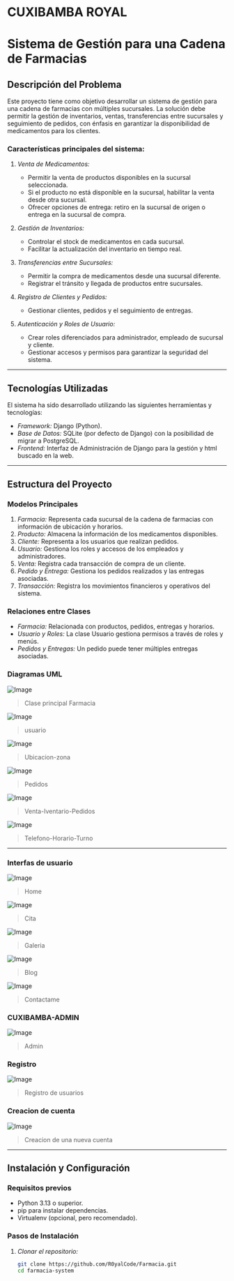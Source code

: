# CUXIBAMBA ROYAL
# Sistema de Gestión para una Cadena de Farmacias

## Descripción del Problema

Este proyecto tiene como objetivo desarrollar un sistema de gestión para una cadena de farmacias con múltiples sucursales. La solución debe permitir la gestión de inventarios, ventas, transferencias entre sucursales y seguimiento de pedidos, con énfasis en garantizar la disponibilidad de medicamentos para los clientes.

### Características principales del sistema:
1. *Venta de Medicamentos:*
   - Permitir la venta de productos disponibles en la sucursal seleccionada.
   - Si el producto no está disponible en la sucursal, habilitar la venta desde otra sucursal.
   - Ofrecer opciones de entrega: retiro en la sucursal de origen o entrega en la sucursal de compra.

2. *Gestión de Inventarios:*
   - Controlar el stock de medicamentos en cada sucursal.
   - Facilitar la actualización del inventario en tiempo real.

3. *Transferencias entre Sucursales:*
   - Permitir la compra de medicamentos desde una sucursal diferente.
   - Registrar el tránsito y llegada de productos entre sucursales.

4. *Registro de Clientes y Pedidos:*
   - Gestionar clientes, pedidos y el seguimiento de entregas.

5. *Autenticación y Roles de Usuario:*
   - Crear roles diferenciados para administrador, empleado de sucursal y cliente.
   - Gestionar accesos y permisos para garantizar la seguridad del sistema.

---

## Tecnologías Utilizadas

El sistema ha sido desarrollado utilizando las siguientes herramientas y tecnologías:

- *Framework:* Django (Python).
- *Base de Datos:* SQLite (por defecto de Django) con la posibilidad de migrar a PostgreSQL.
- *Frontend:* Interfaz de Administración de Django para la gestión y html buscado en la web.

---

## Estructura del Proyecto

### Modelos Principales

1. *Farmacia:* Representa cada sucursal de la cadena de farmacias con información de ubicación y horarios.
2. *Producto:* Almacena la información de los medicamentos disponibles.
3. *Cliente:* Representa a los usuarios que realizan pedidos.
4. *Usuario:* Gestiona los roles y accesos de los empleados y administradores.
5. *Venta:* Registra cada transacción de compra de un cliente.
6. *Pedido y Entrega:* Gestiona los pedidos realizados y las entregas asociadas.
7. *Transacción:* Registra los movimientos financieros y operativos del sistema.

### Relaciones entre Clases

- *Farmacia:* Relacionada con productos, pedidos, entregas y horarios.
- *Usuario y Roles:* La clase Usuario gestiona permisos a través de roles y menús.
- *Pedidos y Entregas:* Un pedido puede tener múltiples entregas asociadas.

### Diagramas UML
![Image](https://github.com/user-attachments/assets/14dd6280-dfa0-40b7-ba02-c2f6a7db1b52)
>Clase principal Farmacia

![Image](https://github.com/user-attachments/assets/4a48d1ae-34eb-471a-aae7-4b7bbea5347b)
>usuario

![Image](https://github.com/user-attachments/assets/7c1287cc-6c1b-418c-a843-598590759a40)
>Ubicacion-zona

![Image](https://github.com/user-attachments/assets/74d44bf9-81d6-4bdf-be94-1045d4af1a4d)
>Pedidos

![Image](https://github.com/user-attachments/assets/df12d2fd-fcc1-4b6c-be74-c97ec6b08169)
>Venta-Iventario-Pedidos

![Image](https://github.com/user-attachments/assets/3d6ed571-8c2c-4c04-bda7-fc5062ca6b32)
>Telefono-Horario-Turno

---
### Interfas de usuario
![Image](https://github.com/user-attachments/assets/c104408a-656a-4904-99ba-e8b565bc1f05)
>Home

![Image](https://github.com/user-attachments/assets/6a770abf-a44e-4bdd-8b1e-aca721802631)
>Cita

![Image](https://github.com/user-attachments/assets/d5246fa5-46f3-4c08-a63a-93040f1aad4d)
>Galeria

![Image](https://github.com/user-attachments/assets/30538ceb-170c-4b8c-89e2-d3ecb81496f5)
>Blog

![Image](https://github.com/user-attachments/assets/684a31ef-b790-4331-9b1f-e407fc5fea7b)
>Contactame

### CUXIBAMBA-ADMIN
![Image](https://github.com/user-attachments/assets/bd61384c-ccce-4301-835f-7118939dceaa)
>Admin

### Registro
![Image](https://github.com/user-attachments/assets/351f6eab-c8fc-408c-af55-f0c3da131f55)
>Registro de usuarios

### Creacion de cuenta
![Image](https://github.com/user-attachments/assets/571edb84-87c0-415b-99fa-f0e294acc7b7)
>Creacion de una nueva cuenta
---

## Instalación y Configuración

### Requisitos previos

- Python 3.13 o superior.
- pip para instalar dependencias.
- Virtualenv (opcional, pero recomendado).

### Pasos de Instalación

1. *Clonar el repositorio:*
   ```bash
   git clone https://github.com/R0yalCode/Farmacia.git
   cd farmacia-system
